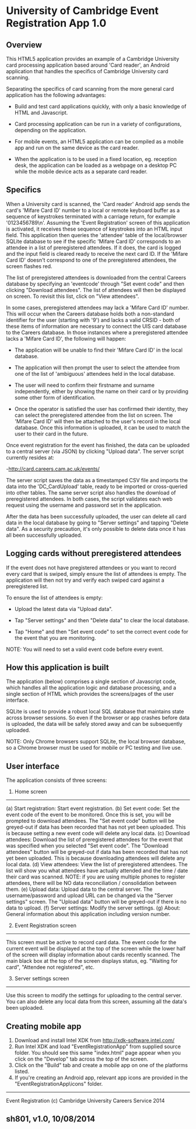 University of Cambridge Event Registration App 1.0
==================================================

Overview
--------
This HTML5 application provides an example of a Cambridge University card 
processing application based around 'Card reader', an Android application that 
handles the specifics of Cambridge University card scanning. 

Separating the specifics of card scanning from the more general card 
application has the following advantages:

- Build and test card applications quickly, with only a basic knowledge 
of HTML and Javascript. 

- Card processing application can be run in a variety of configurations, 
depending on the application. 

- For mobile events, an HTML5 application can be compiled as a mobile app and 
run on the same device as the card reader. 

- When the application is to be used in a fixed location, eg. reception desk, 
the application can be loaded as a webpage on a desktop PC while the mobile 
device acts as a separate card reader. 


Specifics
---------
When a University card is scanned, the 'Card reader' Android app sends the 
card's 'Mifare Card ID' number to a local or remote keyboard buffer as 
a sequence of keystrokes terminated with a carriage return, for example 
'0123456789\n'. Assuming the 'Event Registration' screen of this application 
is activated, it receives these sequence of keystrokes into an HTML input 
field. This application then queries the 'attendee' table of the 
local/browser SQLite database to see if the specific 'Mifare Card ID' 
corresponds to an attendee in a list of preregistered attendees. If it 
does, the card is logged and the input field is cleared ready to receive 
the next card ID. If the 'Mifare Card ID' doesn't correspond to one of the 
preregistered attendees, the screen flashes red.

The list of preregistered attendees is downloaded from the central Careers 
database by specifying an 'eventcode' through "Set event code" and then 
clicking "Download attendees". The list of attendees will then be 
displayed on screen. To revisit this list, click on "View attendees".

In some cases, preregistered attendees may lack a 'Mifare Card ID' number. 
This will occur when the Careers database holds both a non-standard 
identifier for the user (starting with '9') and lacks a valid CRSID - 
both of these items of information are necessary to connect the UIS card 
database to the Careers database. In those instances where a preregistered 
attendee lacks a 'Mifare Card ID', the following will happen:

- The application will be unable to find their 'Mifare Card ID' in the 
local database.

- The application will then prompt the user to select the attendee from 
one of the list of 'ambiguous' attendees held in the local database. 

- The user will need to confirm their firstname and surname independently, 
either by showing the name on their card or by providing some other form 
of identification.

- Once the operator is satisfied the user has confirmed their identity, 
they can select the preregistered attendee from the list on screen. The 
'Mifare Card ID' will then be attached to the user's record in the 
local database. Once this information is uploaded, it can be used to 
match the user to their card in the future.

Once event registration for the event has finished, the data can be 
uploaded to a central server (via JSON) by clicking "Upload data". 
The server script currently resides at:

-http://card.careers.cam.ac.uk/events/
 
The server script saves the data as a timestamped CSV file and 
imports the data into the 'DC_CardUpload' table, ready to be imported 
or cross-queried into other tables. The same server script also handles 
the download of preregistered attendees. In both cases, the script 
validates each web request using the username and password set in the 
application.

After the data has been successfully uploaded, the user can delete all card 
data in the local database by going to "Server settings" and tapping 
"Delete data". As a security precaution, it's only possible to delete data 
once it has all been successfully uploaded.


Logging cards without preregistered attendees
---------------------------------------------
If the event does not have pregistered attendees or you want to record 
every card that is swiped, simply ensure the list of attendees is empty. 
The application will then not try and verify each swiped card 
against a preregistered list. 

To ensure the list of attendees is empty:

- Upload the latest data via "Upload data".

- Tap "Server settings" and then "Delete data" to clear the local database.

- Tap "Home" and then "Set event code" to set the correct event code for 
the event that you are monitoring. 

NOTE: You will need to set a valid event code before every event.


How this application is built
-----------------------------
The application (below) comprises a single section of Javascript code, which 
handles all the application logic and database processing, and a single 
section of HTML which provides the screens/pages of the user interface. 

SQLite is used to provide a robust local SQL database that maintains state 
across browser sessions. So even if the browser or app crashes before data 
is uploaded, the data will be safely stored away and can be subsequently 
uploaded.

NOTE: Only Chrome browsers support SQLite, the local browser database, so 
a Chrome browser must be used for mobile or PC testing and live use.


User interface
--------------
The application consists of three screens:

1. Home screen
--------------
(a) Start registration: Start event registration.
(b) Set event code: Set the event code of the event to be monitored. 
Once this is set, you will be prompted to download attendees. The 
"Set event code" button will be greyed-out if data has been recorded that 
has not yet been uploaded. This is because setting a new event code will 
delete any local data.
(c) Download attendees: Download the list of preregistered attendees 
for the event that was specified when you selected "Set event code". The 
"Download attendees" button will be greyed-out if data has been recorded 
that has not yet been uploaded. This is because downloading attendees will 
delete any local data.
(d) View attendees: View the list of preregistered attendees. The 
list will show you what attendees have actually attended and the time 
/ date their card was scanned. NOTE: if you are using multiple phones to 
register attendees, there will be NO data reconciliation / consolidation 
between them.
(e) Upload data: Upload data to the central server. The username/password 
and upload URL can be changed via the "Server settings" screen. The 
"Upload data" button will be greyed-out if there is no data to upload.
(f) Server settings: Modify the server settings.
(g) About: General information about this application including version 
number.

2. Event Registration screen
----------------------------
This screen must be active to record card data. The event code for the 
current event will be displayed at the top of the screen while the lower 
half of the screen will display information about cards recently scanned. 
The main black box at the top of the screen displays status, eg. "Waiting 
for card", "Attendee not registered", etc.

3. Server settings screen
-------------------------
Use this screen to modify the settings for uploading to the central 
server. You can also delete any local data from this screen, assuming 
all the data's been uploaded.


Creating mobile app
-------------------
1. Download and install Intel XDK from http://xdk-software.intel.com/
2. Run Intel XDK and load "EventRegistrationApp" from supplied source folder. 
You should see this same "index.html" page appear when you click on the 
"Develop" tab across the top of the screen.
3. Click on the "Build" tab and create a mobile app on one of the platforms 
listed.
4. If you're creating an Android app, relevant app icons are provided in the 
"EventRegistrationApp\icons" folder.

-------------------------------------------------------------------------------
Event Registration (c) Cambridge University Careers Service 2014

sh801, v1.0, 10/08/2014
-------------------------------------------------------------------------------

